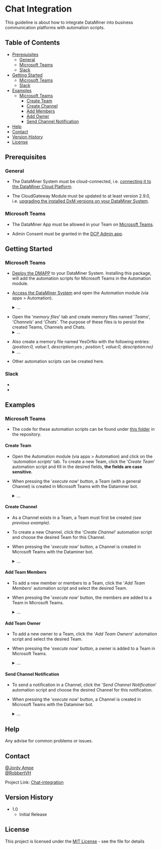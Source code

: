 # Chat Integration

This guideline is about how to integrate DataMiner into business communication platforms with automation scripts.

## Table of Contents

- [Prerequisites](#prerequisites)
  - [General](#general)
  - [Microsoft Teams](#microsoft-teams)
  - [Slack](#slack) 
- [Getting Started](#getting-started)
  - [Microsoft Teams](#microsoft-teams) 
  - [Slack](#slack) 
- [Examples](#examples)
  - [Microsoft Teams](#create-team) 
    * [Create Team](#create-team)
    * [Create Channel](#create-channel)
    * [Add Members](#add-team-members)
    * [Add Owner](#add-team-owner)
    * [Send Channel Notification](#send-channel-notification)
- [Help](#help)
- [Contact](#contact)
- [Version History](#version-history)
- [License](#license)

## Prerequisites

### General

- The DataMiner System must be cloud-connected, i.e. [connecting it to the DataMiner Cloud Platform](https://docs.dataminer.services/user-guide/Cloud_Platform/AboutCloudPlatform/Connecting_your_DataMiner_System_to_the_cloud.html).

- The CloudGateway Module must be updated to at least version 2.9.0, i.e. [upgrading the installed DxM versions on your DataMiner System](https://docs.dataminer.services/user-guide/Cloud_Platform/CloudAdminApp/Managing_cloud-connected_nodes.html).


### Microsoft Teams

- The DataMiner App must be allowed in your Team on [Microsoft Teams](https://docs.microsoft.com/en-us/microsoftteams/manage-apps).

- Admin Consent must be granted in the [DCP Admin app](https://docs.dataminer.services/user-guide/Cloud_Platform/CloudAdminApp/Granting_admin_consent.html).


## Getting Started

### Microsoft Teams

- [Deploy the DMAPP]() to your DataMiner System. Installing this package, will add the automation scripts for Microsoft Teams in the Automation module.

- [Access the DataMiner System](https://docs.dataminer.services/user-guide/Getting_started/Accessing_DataMiner/Accessing_DataMiner.html) and open the Automation module (via apps > Automation). <details><summary>...</summary>
![Gif-Automation](https://user-images.githubusercontent.com/109528797/186685478-9eac1cbf-f2d9-4c9a-8a6a-a2f499dbdcd9.gif)

</details>

- Open the '*memory files*' tab and create memory files named '*Teams*', '*Channels*' and '*Chats*'. The purpose of these files is to persist the created Teams, Channels and Chats.<details><summary>...</summary>
![Gif-MemFiles](https://user-images.githubusercontent.com/109528797/186685736-dacafe23-53be-4165-8982-eb2113549d78.gif)

</details>

- Also create a memory file named YesOrNo with the following entries: *{postion:0, value:1, description:yes ; postion:1, value:0, description:no}*<details><summary>...</summary>
![Gif-MemFilesYesorNo](https://user-images.githubusercontent.com/109528797/186685771-9d9c4155-1f58-4700-98aa-90ebd19c329e.gif)

</details>

- Other automation scripts can be created here.


### Slack
- 
- 



## Examples

### Microsoft Teams

 - The code for these automation scripts can be found under [this folder](ChatIntegrationExamples) in the repository.

#### Create Team

- Open the Automation module (via apps > Automation) and click on the '*automation scripts*' tab. To create a new Team, click the '*Create Team*' automation script and fill in the desired fields, **the fields are case sensitive.**

- When pressing the '*execute now*' button, a Team (with a general Channel) is created in Microsoft Teams with the Dataminer bot.<details><summary>...</summary>
![Gif-CreateTeam](https://user-images.githubusercontent.com/109528797/186685886-ae5f1834-1c5c-438d-92e7-03740330e51d.gif)

</details>

#### Create Channel

- As a Channel exists in a Team, a Team must first be created *(see previous example)*.

- To create a new Channel, click the '*Create Channel*' automation script and choose the desired Team for this Channel.

- When pressing the '*execute now*' button, a Channel is created in Microsoft Teams with the Dataminer bot.<details><summary>...</summary>
![Gif-CreateChannel](https://user-images.githubusercontent.com/109528797/186855003-c4002e8e-c9cf-42fd-91bd-b389d4bab908.gif)


</details>

#### Add Team Members

- To add a new member or members to a Team, click the '*Add Team Members*' automation script and select the desired Team.

- When pressing the '*execute now*' button, the members are added to a Team in Microsoft Teams.<details><summary>...</summary>
![Gif-AddTeamMember](https://user-images.githubusercontent.com/109528797/186880110-4fb9a616-b647-4919-9556-4a057a65be2b.gif)


</details>

#### Add Team Owner

- To add a new owner to a Team, click the '*Add Team Owners*' automation script and select the desired Team.

- When pressing the '*execute now*' button, a owner is added to a Team in Microsoft Teams.<details><summary>...</summary>
![Gif-AddTeamOwner](https://user-images.githubusercontent.com/109528797/187139084-f2991b40-cbe2-46fe-aec9-c804b9852e62.gif)


</details>

#### Send Channel Notification

- To send a notification in a Channel, click the '*Send Channel Notification*' automation script and choose the desired Channel for this notification.

- When pressing the '*execute now*' button, a Channel is created in Microsoft Teams with the Dataminer bot.<details><summary>...</summary>
![Gif-SendNotification](https://user-images.githubusercontent.com/109528797/187139103-4728e148-204d-447f-9674-8d74f4e373d1.gif)


</details>

## Help

Any advise for common problems or issues.

## Contact

[@Jordy Ampe](https://github.com/JordyGit)  
[@RobbertVH](https://github.com/RobbertVH)

Project Link: [Chat-integration](https://github.com/SkylineCommunications/chat-integration)

## Version History

- 1.0
  - Initial Release

## License

This project is licensed under the [MIT License](https://github.com/SkylineCommunications/chat-integration/blob/main/LICENSE) - see the file for details
